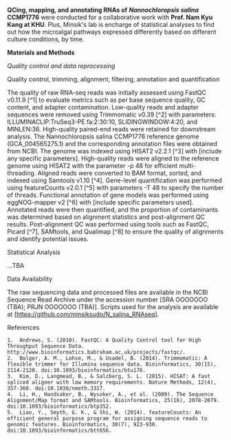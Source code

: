**QCing, mapping, and annotating RNAs of** ***Nannochloropsis salina*** **CCMP1776** were conducted for a collaborative work with **Prof. Nam Kyu Kang at KHU**. Plus, Minsik's lab is encharge of statistical analyses to find out how the microalgal pathways expressed differently based on different culture conditions, by time. 

**Materials and Methods**

*Quality control and data reprocessing*

Quality control, trimming, alignment, filtering, annotation and quantification

The quality of raw RNA-seq reads was initially assessed using FastQC v0.11.9 [^1] to evaluate metrics such as per base sequence quality, GC content, and adapter contamination. Low-quality reads and adapter sequences were removed using Trimmomatic v0.39 [^2] with parameters: ILLUMINACLIP:TruSeq3-PE.fa:2:30:10, SLIDINGWINDOW:4:20, and MINLEN:36. High-quality paired-end reads were retained for downstream analysis. The Nannochloropsis salina CCMP1776 reference genome (GCA_004565275.1) and the corresponding annotation files were obtained from NCBI. The genome was indexed using HISAT2 v2.2.1 [^3] with [include any specific parameters]. High-quality reads were aligned to the reference genome using HISAT2 with the parameter -p 48 for efficient multi-threading. Aligned reads were converted to BAM format, sorted, and indexed using Samtools v1.10 [^4]. Gene-level quantification was performed using featureCounts v2.0.1 [^5] with parameters -T 48 to specify the number of threads. Functional annotation of gene models was performed using eggNOG-mapper v2 [^6] with [include specific parameters used]. Annotated reads were then quantified, and the proportion of contaminants was determined based on alignment statistics and post-alignment QC results. Post-alignment QC was performed using tools such as FastQC, Picard [^7], SAMtools, and Qualimap [^8] to ensure the quality of alignments and identify potential issues.


Statistical Analysis

…TBA

Data Availability

The raw sequencing data and processed files are available in the NCBI Sequence Read Archive under the accession number [SRA OOOOOOO (TBA); PRJN OOOOOOO (TBA)]. Scripts used for the analysis are available at [https://github.com/minsiksudo/N_salina_RNAseq].

References

	1.	Andrews, S. (2010). FastQC: A Quality Control tool for High Throughput Sequence Data. http://www.bioinformatics.babraham.ac.uk/projects/fastqc/.
	2.	Bolger, A. M., Lohse, M., & Usadel, B. (2014). Trimmomatic: A flexible trimmer for Illumina sequence data. Bioinformatics, 30(15), 2114-2120. doi:10.1093/bioinformatics/btu170.
	3.	Kim, D., Langmead, B., & Salzberg, S. L. (2015). HISAT: A fast spliced aligner with low memory requirements. Nature Methods, 12(4), 357-360. doi:10.1038/nmeth.3317.
	4.	Li, H., Handsaker, B., Wysoker, A., et al. (2009). The Sequence Alignment/Map format and SAMtools. Bioinformatics, 25(16), 2078-2079. doi:10.1093/bioinformatics/btp352.
	5.	Liao, Y., Smyth, G. K., & Shi, W. (2014). featureCounts: An efficient general purpose program for assigning sequence reads to genomic features. Bioinformatics, 30(7), 923-930. doi:10.1093/bioinformatics/btt656.



